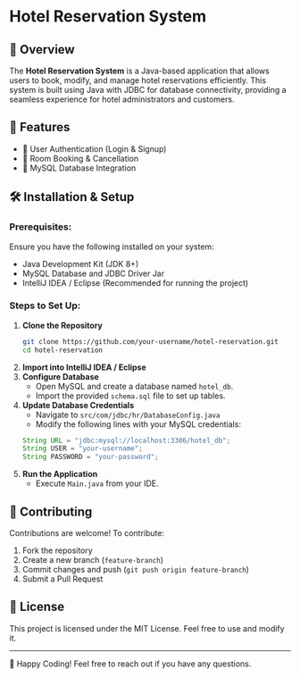 # Hotel Reservation System

## 📌 Overview
The **Hotel Reservation System** is a Java-based application that allows users to book, modify, and manage hotel reservations efficiently. This system is built using Java with JDBC for database connectivity, providing a seamless experience for hotel administrators and customers.

## 🚀 Features
- 🔹 User Authentication (Login & Signup)
- 🔹 Room Booking & Cancellation
- 🔹 MySQL Database Integration

## 🛠️ Installation & Setup
### Prerequisites:
Ensure you have the following installed on your system:
- Java Development Kit (JDK 8+)
- MySQL Database and JDBC Driver Jar
- IntelliJ IDEA / Eclipse (Recommended for running the project)

### Steps to Set Up:
1. **Clone the Repository**
   ```sh
   git clone https://github.com/your-username/hotel-reservation.git
   cd hotel-reservation
   ```
2. **Import into IntelliJ IDEA / Eclipse**
3. **Configure Database**
   - Open MySQL and create a database named `hotel_db`.
   - Import the provided `schema.sql` file to set up tables.
4. **Update Database Credentials**
   - Navigate to `src/com/jdbc/hr/DatabaseConfig.java`
   - Modify the following lines with your MySQL credentials:
   ```java
   String URL = "jdbc:mysql://localhost:3306/hotel_db";
   String USER = "your-username";
   String PASSWORD = "your-password";
   ```
5. **Run the Application**
   - Execute `Main.java` from your IDE.


## 🤝 Contributing
Contributions are welcome! To contribute:
1. Fork the repository
2. Create a new branch (`feature-branch`)
3. Commit changes and push (`git push origin feature-branch`)
4. Submit a Pull Request

## 📜 License
This project is licensed under the MIT License. Feel free to use and modify it.

---
🚀 Happy Coding! Feel free to reach out if you have any questions.

